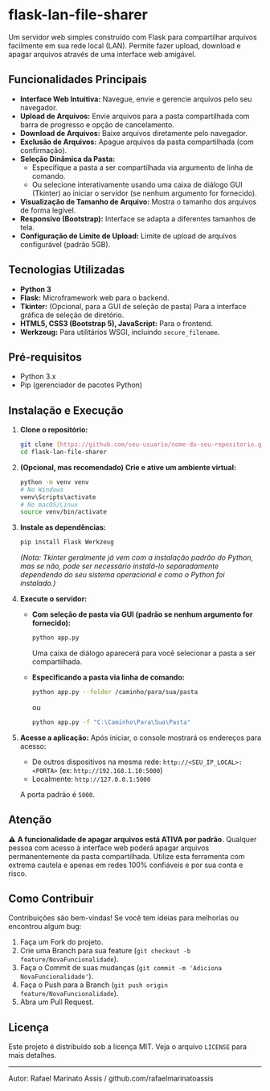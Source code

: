 # flask-lan-file-sharer

Um servidor web simples construído com Flask para compartilhar arquivos facilmente em sua rede local (LAN). Permite fazer upload, download e apagar arquivos através de uma interface web amigável.

## Funcionalidades Principais

*   **Interface Web Intuitiva:** Navegue, envie e gerencie arquivos pelo seu navegador.
*   **Upload de Arquivos:** Envie arquivos para a pasta compartilhada com barra de progresso e opção de cancelamento.
*   **Download de Arquivos:** Baixe arquivos diretamente pelo navegador.
*   **Exclusão de Arquivos:** Apague arquivos da pasta compartilhada (com confirmação).
*   **Seleção Dinâmica da Pasta:**
    *   Especifique a pasta a ser compartilhada via argumento de linha de comando.
    *   Ou selecione interativamente usando uma caixa de diálogo GUI (Tkinter) ao iniciar o servidor (se nenhum argumento for fornecido).
*   **Visualização de Tamanho de Arquivo:** Mostra o tamanho dos arquivos de forma legível.
*   **Responsivo (Bootstrap):** Interface se adapta a diferentes tamanhos de tela.
*   **Configuração de Limite de Upload:** Limite de upload de arquivos configurável (padrão 5GB).

## Tecnologias Utilizadas

*   **Python 3**
*   **Flask:** Microframework web para o backend.
*   **Tkinter:** (Opcional, para a GUI de seleção de pasta) Para a interface gráfica de seleção de diretório.
*   **HTML5, CSS3 (Bootstrap 5), JavaScript:** Para o frontend.
*   **Werkzeug:** Para utilitários WSGI, incluindo `secure_filename`.

## Pré-requisitos

*   Python 3.x
*   Pip (gerenciador de pacotes Python)

## Instalação e Execução

1.  **Clone o repositório:**
    ```bash
    git clone [https://github.com/seu-usuario/nome-do-seu-repositorio.git](https://github.com/rafaelmarinatoassis/flask-lan-file-sharer.git)
    cd flask-lan-file-sharer
    ```

2.  **(Opcional, mas recomendado) Crie e ative um ambiente virtual:**
    ```bash
    python -m venv venv
    # No Windows
    venv\Scripts\activate
    # No macOS/Linux
    source venv/bin/activate
    ```

3.  **Instale as dependências:**
    ```bash
    pip install Flask Werkzeug
    ```
    *(Nota: Tkinter geralmente já vem com a instalação padrão do Python, mas se não, pode ser necessário instalá-lo separadamente dependendo do seu sistema operacional e como o Python foi instalado.)*

4.  **Execute o servidor:**

    *   **Com seleção de pasta via GUI (padrão se nenhum argumento for fornecido):**
        ```bash
        python app.py
        ```
        Uma caixa de diálogo aparecerá para você selecionar a pasta a ser compartilhada.

    *   **Especificando a pasta via linha de comando:**
        ```bash
        python app.py --folder /caminho/para/sua/pasta
        ```
        ou
        ```bash
        python app.py -f "C:\Caminho\Para\Sua\Pasta"
        ```

5.  **Acesse a aplicação:**
    Após iniciar, o console mostrará os endereços para acesso:
    *   De outros dispositivos na mesma rede: `http://<SEU_IP_LOCAL>:<PORTA>` (ex: `http://192.168.1.10:5000`)
    *   Localmente: `http://127.0.0.1:5000`

    A porta padrão é `5000`.

## Atenção

⚠️ **A funcionalidade de apagar arquivos está ATIVA por padrão.** Qualquer pessoa com acesso à interface web poderá apagar arquivos permanentemente da pasta compartilhada. Utilize esta ferramenta com extrema cautela e apenas em redes 100% confiáveis e por sua conta e risco.

## Como Contribuir

Contribuições são bem-vindas! Se você tem ideias para melhorias ou encontrou algum bug:

1.  Faça um Fork do projeto.
2.  Crie uma Branch para sua feature (`git checkout -b feature/NovaFuncionalidade`).
3.  Faça o Commit de suas mudanças (`git commit -m 'Adiciona NovaFuncionalidade'`).
4.  Faça o Push para a Branch (`git push origin feature/NovaFuncionalidade`).
5.  Abra um Pull Request.

## Licença
Este projeto é distribuído sob a licença MIT. Veja o arquivo `LICENSE` para mais detalhes.

---

Autor: Rafael Marinato Assis / github.com/rafaelmarinatoassis
